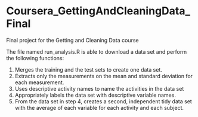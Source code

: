 # Coursera_GettingAndCleaningData_Final
Final project for the Getting and Cleaning Data course

The file named run_analysis.R is able to download a data set and perform the following functions:

1. Merges the training and the test sets to create one data set.
2. Extracts only the measurements on the mean and standard deviation for each measurement.
3. Uses descriptive activity names to name the activities in the data set
4. Appropriately labels the data set with descriptive variable names.
5. From the data set in step 4, creates a second, independent tidy data set with the average of each variable for each activity and each subject.
